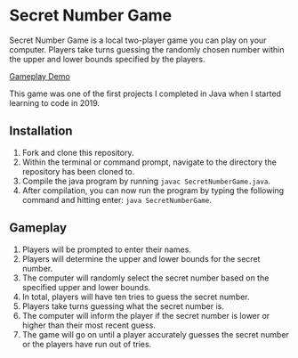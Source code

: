 # Secret Number Game
Secret Number Game is a local two-player game you can play on your computer. 
Players take turns guessing the randomly chosen number within the upper and lower bounds specified by the players.

[Gameplay Demo](https://www.loom.com/share/3c294e8116334fe59c3ba7daf2f071be)

This game was one of the first projects I completed in Java when I started learning to code in 2019. 

## Installation
1. Fork and clone this repository.
2. Within the terminal or command prompt, navigate to the directory the repository has been cloned to.
3. Compile the java program by running `javac SecretNumberGame.java`.
4. After compilation, you can now run the program by typing the following command and hitting enter: `java SecretNumberGame`.

## Gameplay
1. Players will be prompted to enter their names.
2. Players will determine the upper and lower bounds for the secret number.
3. The computer will randomly select the secret number based on the specified upper and lower bounds.
4. In total, players will have ten tries to guess the secret number.
5. Players take turns guessing what the secret number is.
6. The computer will inform the player if the secret number is lower or higher than their most recent guess.
7. The game will go on until a player accurately guesses the secret number or the players have run out of tries.
